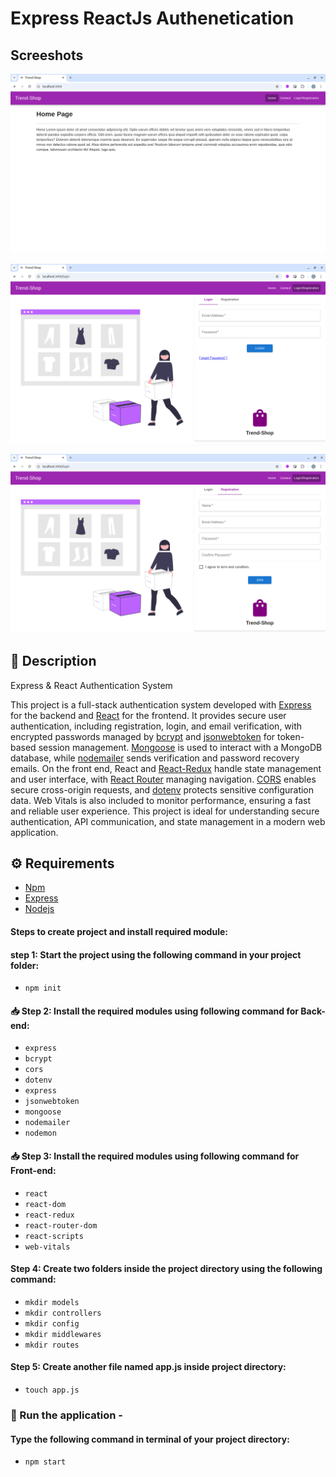 # Express ReactJs Authenetication


## Screeshots

![alt text](screenshots/Screenshot1.png)

![alt text](screenshots/Screenshot2.png)

![alt text](screenshots/Screenshot3.png)

## 📃 Description

Express & React Authentication System

This project is a full-stack authentication system developed with [Express](https://www.npmjs.com/package/express) for the backend and [React](https://react.dev/) for the frontend. It provides secure user authentication, including registration, login, and email verification, with encrypted passwords managed by [bcrypt](https://www.npmjs.com/package/bcrypt) and [jsonwebtoken](https://www.npmjs.com/package/jsonwebtoken) for token-based session management. [Mongoose](https://www.npmjs.com/package/mongoose) is used to interact with a MongoDB database, while [nodemailer](https://www.npmjs.com/package/nodemailer) sends verification and password recovery emails. On the front end, React and [React-Redux](https://redux.js.org/) handle state management and user interface, with [React Router](https://www.npmjs.com/package/react-router-dom) managing navigation. [CORS](https://www.npmjs.com/package/cors) enables secure cross-origin requests, and [dotenv](https://www.npmjs.com/package/dotenv) protects sensitive configuration data. Web Vitals is also included to monitor performance, ensuring a fast and reliable user experience. This project is ideal for understanding secure authentication, API communication, and state management in a modern web application.

## ⚙️ Requirements

- [Npm](https://www.npmjs.com/package/download)
- [Express](https://expressjs.com/)
- [Nodejs](https://nodejs.org/en/download)

#### Steps to create project and install required module:

#### step 1: Start the project using the following command in your project folder:

  + `npm init`
  
#### 📥 Step 2: Install the required modules using following command for Back-end:

  + `express`
  + `bcrypt`
  + `cors`
  + `dotenv`
  + `express`
  + `jsonwebtoken`
  + `mongoose`
  + `nodemailer`
  + `nodemon`
  
#### 📥 Step 3: Install the required modules using following command for Front-end:

+ `react`
+ `react-dom`
+ `react-redux`
+ `react-router-dom`
+ `react-scripts`
+ `web-vitals`


#### Step 4: Create two folders inside the project directory using the following command:

+ `mkdir models`
+ `mkdir controllers`
+ `mkdir config`
+ `mkdir middlewares`
+ `mkdir routes`

#### Step 5: Create another file named app.js inside project directory:

+ `touch app.js`

### 🌟 Run the application -

#### Type the following command in terminal of your project directory:

+ `npm start`